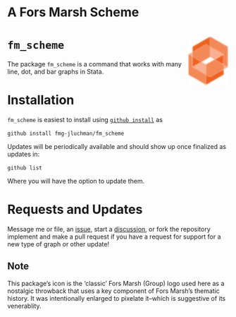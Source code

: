 A Fors Marsh Scheme
================

# `fm_scheme` <img src="logo-cube2.png" align="right" height="110"/>

The package `fm_scheme` is a command that works with many line, dot, and
bar graphs in Stata.

# Installation

`fm_scheme` is easiest to install using
[`github install`](https://github.com/haghish/github) as

    github install fmg-jluchman/fm_scheme

Updates will be periodically available and should show up once finalized
as updates in:

    github list

Where you will have the option to update them.

# Requests and Updates

Message me or file, an
[issue](https://github.com/fmg-jluchman/fm_scheme/issues), start a
[discussion](https://github.com/fmg-jluchman/fm_scheme/discussions), or
fork the repository implement and make a pull request if you have a
request for support for a new type of graph or other update!

## Note

This package’s icon is the ‘classic’ Fors Marsh (Group) logo used here
as a nostalgic throwback that uses a key component of Fors Marsh’s
thematic history. It was intentionally enlarged to pixelate it–which is
suggestive of its venerablity.
